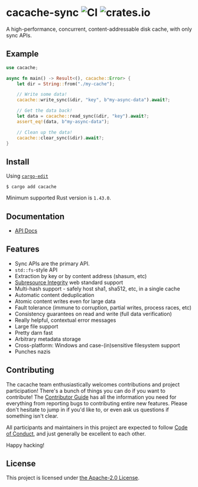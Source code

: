 # cacache-sync ![CI](https://github.com/kade-robertson/cacache-rs-sync/workflows/CI/badge.svg) ![crates.io](https://img.shields.io/crates/v/cacache-sync.svg)

A high-performance, concurrent, content-addressable disk cache, with only sync APIs.

## Example

```rust
use cacache;

async fn main() -> Result<(), cacache::Error> {
    let dir = String::from("./my-cache");

    // Write some data!
    cacache::write_sync(&dir, "key", b"my-async-data").await?;

    // Get the data back!
    let data = cacache::read_sync(&dir, "key").await?;
    assert_eq!(data, b"my-async-data");

    // Clean up the data!
    cacache::clear_sync(&dir).await?;
}
```

## Install

Using [`cargo-edit`](https://crates.io/crates/cargo-edit)

`$ cargo add cacache`

Minimum supported Rust version is `1.43.0`.

## Documentation

- [API Docs](https://docs.rs/cacache)

## Features

- Sync APIs are the primary API.
- `std::fs`-style API
- Extraction by key or by content address (shasum, etc)
- [Subresource Integrity](#integrity) web standard support
- Multi-hash support - safely host sha1, sha512, etc, in a single cache
- Automatic content deduplication
- Atomic content writes even for large data
- Fault tolerance (immune to corruption, partial writes, process races, etc)
- Consistency guarantees on read and write (full data verification)
- Really helpful, contextual error messages
- Large file support
- Pretty darn fast
- Arbitrary metadata storage
- Cross-platform: Windows and case-(in)sensitive filesystem support
- Punches nazis

## Contributing

The cacache team enthusiastically welcomes contributions and project participation! There's a bunch of things you can do if you want to contribute! The [Contributor Guide](CONTRIBUTING.md) has all the information you need for everything from reporting bugs to contributing entire new features. Please don't hesitate to jump in if you'd like to, or even ask us questions if something isn't clear.

All participants and maintainers in this project are expected to follow [Code of Conduct](CODE_OF_CONDUCT.md), and just generally be excellent to each other.

Happy hacking!

## License

This project is licensed under [the Apache-2.0 License](LICENSE.md).
